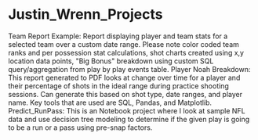 # Justin_Wrenn_Projects
Team Report Example: Report displaying player and team stats for a selected team over a custom date range. Please note color coded team ranks and per possession stat calculations, shot charts created using x,y location data points, "Big Bonus" breakdown using custom SQL query/aggregation from play by play events table. 
Player Noah Breakdown: This report generated to PDF looks at change over time for a player and their percentage of shots in the ideal range during practice shooting sessions. Can generate this based on shot type, date ranges, and player name. Key tools that are used are SQL, Pandas, and Matplotlib. 
Predict_RunPass: This is an Notebook project where I look at sample NFL data and use decision tree modeling to determine if the given play is going to be a run or a pass using pre-snap factors. 
